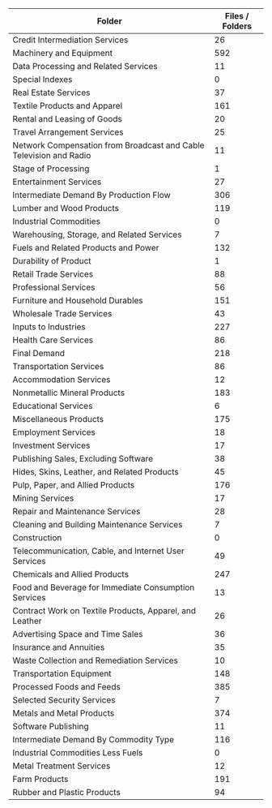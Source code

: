 | Folder                                                             |   Files / Folders |
|--------------------------------------------------------------------|-------------------|
| Credit Intermediation Services                                     |                26 |
| Machinery and Equipment                                            |               592 |
| Data Processing and Related Services                               |                11 |
| Special Indexes                                                    |                 0 |
| Real Estate Services                                               |                37 |
| Textile Products and Apparel                                       |               161 |
| Rental and Leasing of Goods                                        |                20 |
| Travel Arrangement Services                                        |                25 |
| Network Compensation from Broadcast and Cable Television and Radio |                11 |
| Stage of Processing                                                |                 1 |
| Entertainment Services                                             |                27 |
| Intermediate Demand By Production Flow                             |               306 |
| Lumber and Wood Products                                           |               119 |
| Industrial Commodities                                             |                 0 |
| Warehousing, Storage, and Related Services                         |                 7 |
| Fuels and Related Products and Power                               |               132 |
| Durability of Product                                              |                 1 |
| Retail Trade Services                                              |                88 |
| Professional Services                                              |                56 |
| Furniture and Household Durables                                   |               151 |
| Wholesale Trade Services                                           |                43 |
| Inputs to Industries                                               |               227 |
| Health Care Services                                               |                86 |
| Final Demand                                                       |               218 |
| Transportation Services                                            |                86 |
| Accommodation Services                                             |                12 |
| Nonmetallic Mineral Products                                       |               183 |
| Educational Services                                               |                 6 |
| Miscellaneous Products                                             |               175 |
| Employment Services                                                |                18 |
| Investment Services                                                |                17 |
| Publishing Sales, Excluding Software                               |                38 |
| Hides, Skins, Leather, and Related Products                        |                45 |
| Pulp, Paper, and Allied Products                                   |               176 |
| Mining Services                                                    |                17 |
| Repair and Maintenance Services                                    |                28 |
| Cleaning and Building Maintenance Services                         |                 7 |
| Construction                                                       |                 0 |
| Telecommunication, Cable, and Internet User Services               |                49 |
| Chemicals and Allied Products                                      |               247 |
| Food and Beverage for Immediate Consumption Services               |                13 |
| Contract Work on Textile Products, Apparel, and Leather            |                26 |
| Advertising Space and Time Sales                                   |                36 |
| Insurance and Annuities                                            |                35 |
| Waste Collection and Remediation Services                          |                10 |
| Transportation Equipment                                           |               148 |
| Processed Foods and Feeds                                          |               385 |
| Selected Security Services                                         |                 7 |
| Metals and Metal Products                                          |               374 |
| Software Publishing                                                |                11 |
| Intermediate Demand By Commodity Type                              |               116 |
| Industrial Commodities Less Fuels                                  |                 0 |
| Metal Treatment Services                                           |                12 |
| Farm Products                                                      |               191 |
| Rubber and Plastic Products                                        |                94 |